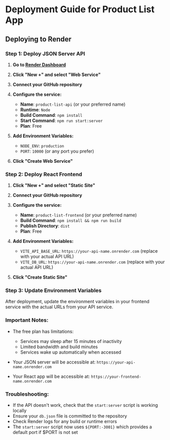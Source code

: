 # Deployment Guide for Product List App

## Deploying to Render

### Step 1: Deploy JSON Server API

1. **Go to [Render Dashboard](https://dashboard.render.com/)**
2. **Click "New +" and select "Web Service"**
3. **Connect your GitHub repository**
4. **Configure the service:**

   - **Name**: `product-list-api` (or your preferred name)
   - **Runtime**: `Node`
   - **Build Command**: `npm install`
   - **Start Command**: `npm run start:server`
   - **Plan**: Free

5. **Add Environment Variables:**

   - `NODE_ENV`: `production`
   - `PORT`: `10000` (or any port you prefer)

6. **Click "Create Web Service"**

### Step 2: Deploy React Frontend

1. **Click "New +" and select "Static Site"**
2. **Connect your GitHub repository**
3. **Configure the service:**

   - **Name**: `product-list-frontend` (or your preferred name)
   - **Build Command**: `npm install && npm run build`
   - **Publish Directory**: `dist`
   - **Plan**: Free

4. **Add Environment Variables:**

   - `VITE_API_BASE_URL`: `https://your-api-name.onrender.com` (replace with your actual API URL)
   - `VITE_DB_URL`: `https://your-api-name.onrender.com` (replace with your actual API URL)

5. **Click "Create Static Site"**

### Step 3: Update Environment Variables

After deployment, update the environment variables in your frontend service with the actual URLs from your API service.

### Important Notes:

- The free plan has limitations:

  - Services may sleep after 15 minutes of inactivity
  - Limited bandwidth and build minutes
  - Services wake up automatically when accessed

- Your JSON server will be accessible at: `https://your-api-name.onrender.com`
- Your React app will be accessible at: `https://your-frontend-name.onrender.com`

### Troubleshooting:

- If the API doesn't work, check that the `start:server` script is working locally
- Ensure your `db.json` file is committed to the repository
- Check Render logs for any build or runtime errors
- The `start:server` script now uses `${PORT:-3001}` which provides a default port if $PORT is not set
